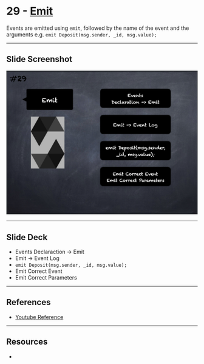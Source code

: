 # 29 - [Emit](Emit.md)
Events are emitted using `emit`, followed by the name of the event and the arguments e.g. `emit Deposit(msg.sender, _id, msg.value);`

___
## Slide Screenshot
![029.png](../images/solidity101/029.png)
___
## Slide Deck
- Events Declaraction -> Emit
- Emit -> Event Log
- `emit Deposit(msg.sender, _id, msg.value);`
- Emit Correct Event
- Emit Correct Parameters
___
## References
- [Youtube Reference](https://youtu.be/TCl1IcGl_3I?t=693)

___
## Resources
- 
